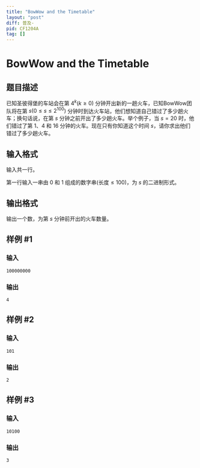 ```yaml
---
title: "BowWow and the Timetable"
layout: "post"
diff: 普及-
pid: CF1204A
tag: []
---
```


# BowWow and the Timetable

## 题目描述

已知圣彼得堡的车站会在第 $4^k(k\geq 0)$ 分钟开出新的一趟火车，已知BowWow团队将在第 $s(0\leq s\leq 2^{100})$ 分钟时到达火车站，他们想知道自己错过了多少趟火车；换句话说，在第 $s$ 分钟之前开出了多少趟火车。举个例子，当 $s=20$ 时，他们错过了第 1、4 和 16 分钟的火车。现在只有你知道这个时间 $s$，请你求出他们错过了多少趟火车。

## 输入格式

输入共一行。

第一行输入一串由 0 和 1 组成的数字串(长度$\leq 100$)，为 $s$ 的二进制形式。

## 输出格式

输出一个数，为第 $s$ 分钟前开出的火车数量。

## 样例 #1

### 输入

```
100000000

```

### 输出

```
4

```

## 样例 #2

### 输入

```
101

```

### 输出

```
2

```

## 样例 #3

### 输入

```
10100

```

### 输出

```
3

```

